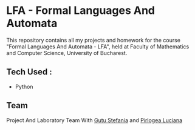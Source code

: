 # LFA - Formal Languages And Automata
This repository contains all my projects and homework for the course "Formal Languages And Automata - LFA", held at Faculty of Mathematics and Computer Science, University of Bucharest. 

## Tech Used :
- Python

## Team
Project And Laboratory Team With [Gutu Stefania](https://github.com/StefaniaGutu) and [Pirlogea Luciana](https://github.com/LucianaPirlogea)
